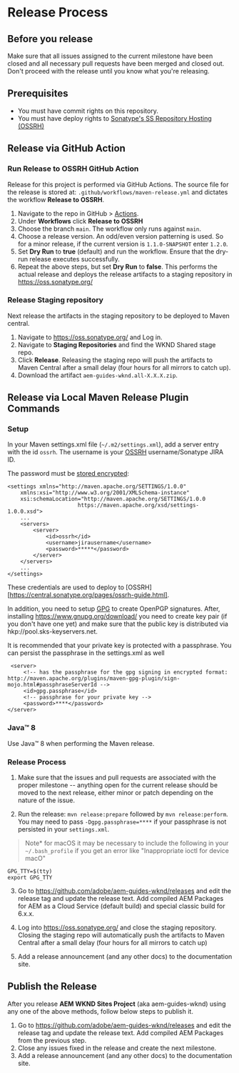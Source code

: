 # Release Process

## Before you release

Make sure that all issues assigned to the current milestone have been closed and all necessary pull requests have been merged and closed out.  Don't proceed with the release until you know what you're releasing.

## Prerequisites

* You must have commit rights on this repository.
* You must have deploy rights to [Sonatype's SS Repository Hosting (OSSRH)](https://central.sonatype.org/publish/publish-guide/)

## Release via GitHub Action

### Run Release to OSSRH GitHub Action

Release for this project is performed via GitHub Actions. The source file for the release is stored at: `.github/workflows/maven-release.yml` and dictates the workflow **Release to OSSRH**.

1. Navigate to the repo in GitHub > [Actions](https://github.com/adobe/aem-guides-wknd/actions).
1. Under **Workflows** click **Release to OSSRH**
1. Choose the branch `main`. The workflow only runs against `main`.
1. Choose a release version. An odd/even version patterning is used. So for a minor release, if the current version is `1.1.0-SNAPSHOT` enter `1.2.0`.
1. Set **Dry Run** to **true** (default) and run the workflow. Ensure that the dry-run release executes successfully.
1. Repeat the above steps, but set **Dry Run** to **false**. This performs the actual release and deploys the release artifacts to a staging repository in https://oss.sonatype.org/

### Release Staging repository

Next release the artifacts in the staging repository to be deployed to Maven central.

1. Navigate to https://oss.sonatype.org/ and Log in.
1. Navigate to **Staging Repositories** and find the WKND Shared stage repo.
1. Click **Release**. Releasing the staging repo will push the artifacts to Maven Central after a small delay (four hours for all mirrors to catch up).
1. Download the artifact `aem-guides-wknd.all-X.X.X.zip`.

## Release via Local Maven Release Plugin Commands
### Setup 

In your Maven settings.xml file (`~/.m2/settings.xml`), add a server entry with the id `ossrh`. The username is your [OSSRH](https://issues.sonatype.org/projects/OSSRH/issues) username/Sonatype JIRA ID.

The password must be [stored encrypted](https://maven.apache.org/guides/mini/guide-encryption.html#How_to_encrypt_server_passwords):

    <settings xmlns="http://maven.apache.org/SETTINGS/1.0.0"
        xmlns:xsi="http://www.w3.org/2001/XMLSchema-instance"
        xsi:schemaLocation="http://maven.apache.org/SETTINGS/1.0.0
                          https://maven.apache.org/xsd/settings-1.0.0.xsd">
        ...
        <servers>
            <server>
                <id>ossrh</id>
                <username>jirausername</username>
                <password>*****</password>
            </server>
        </servers>
        ...
    </settings>

These credentials are used to deploy to [OSSRH][https://central.sonatype.org/pages/ossrh-guide.html].

In addition, you need to setup [GPG](https://central.sonatype.org/publish/requirements/gpg/) to create OpenPGP signatures. After, installing https://www.gnupg.org/download/ you need to create key pair (if you don't have one yet) and make sure that the public key is distributed via hkp://pool.sks-keyservers.net.

It is recommended that your private key is protected with a passphrase. You can persist the passphrase in the settings.xml as well

     <server>
         <!-- has the passphrase for the gpg signing in encrypted format: http://maven.apache.org/plugins/maven-gpg-plugin/sign-mojo.html#passphraseServerId -->
         <id>gpg.passphrase</id>
         <!-- passphrase for your private key -->
         <password>****</password>
    </server>
    
### Java&trade; 8

Use Java&trade; 8 when performing the Maven release.

### Release Process

1. Make sure that the issues and pull requests are associated with the proper milestone -- anything open for the current release should be moved to the next release, either minor or patch depending on the nature of the issue.

2. Run the release: `mvn release:prepare` followed by `mvn release:perform`. You may need to pass `-Dgpg.passphrase=****` if your passphrase is not persisted in your `settings.xml`.

> Note* for macOS it may be necessary to include the following in your `~/.bash_profile` if you get an error like "Inappropriate ioctl for device macO"

```
GPG_TTY=$(tty)
export GPG_TTY
```

3. Go to https://github.com/adobe/aem-guides-wknd/releases and edit the release tag and update the release text. Add compiled AEM Packages for AEM as a Cloud Service (default build) and special classic build for 6.x.x.

4. Log into https://oss.sonatype.org/ and close the staging repository. Closing the staging repo will automatically push the artifacts to Maven Central after a small delay (four hours for all mirrors to catch up)

5. Add a release announcement (and any other docs) to the documentation site.

## Publish the Release

After you release **AEM WKND Sites Project** (aka aem-guides-wknd) using any one of the above methods, follow below steps to publish it.

1. Go to https://github.com/adobe/aem-guides-wknd/releases and edit the release tag and update the release text. Add compiled AEM Packages from the previous step.
1. Close any issues fixed in the release and create the next milestone.
1. Add a release announcement (and any other docs) to the documentation site.
